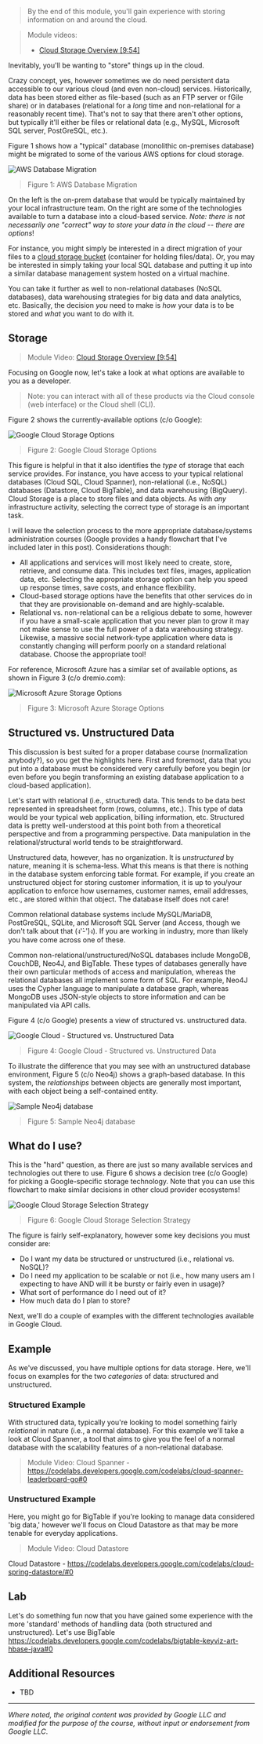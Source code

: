 > By the end of this module, you'll gain experience with storing information on and around the cloud.

> Module videos:
> * [Cloud Storage Overview [9:54]](https://youtu.be/cJh_naOJ-qM)

Inevitably, you'll be wanting to "store" things up in the cloud.

Crazy concept, yes, however sometimes we do need persistent data accessible to our various cloud (and even non-cloud) services.  Historically, data has been stored either as file-based (such as an FTP server or fGile share) or in databases (relational for a *long* time and non-relational for a reasonably recent time).  That's not to say that there aren't other options, but typically it'll either be files or relational data (e.g., MySQL, Microsoft SQL server, PostGreSQL, etc.).

Figure 1 shows how a "typical" database (monolithic on-premises database) might be migrated to some of the various AWS options for cloud storage.

![AWS Database Migration](https://d2908q01vomqb2.cloudfront.net/887309d048beef83ad3eabf2a79a64a389ab1c9f/2019/01/07/reduce-database-cost-1.gif "AWS Database Migration")

> Figure 1: AWS Database Migration

On the left is the on-prem database that would be typically maintained by your local infrastructure team.  On the right are some of the technologies available to turn a database into a cloud-based service.  *Note: there is not necessarily one "correct" way to store your data in the cloud -- there are options*!

For instance, you might simply be interested in a direct migration of your files to a [cloud storage bucket](https://cloud.google.com/storage/docs/key-terms#buckets) (container for holding files/data).  Or, you may be interested in simply taking your local SQL database and putting it up into a similar database management system hosted on a virtual machine.

You can take it further as well to non-relational databases (NoSQL databases), data warehousing strategies for big data and data analytics, etc.  Basically, the decision *you* need to make is *how* your data is to be stored and *what* you want to do with it.


## Storage

> Module Video: [Cloud Storage Overview [9:54]](https://youtu.be/cJh_naOJ-qM)

Focusing on Google now, let's take a look at what options are available to you as a developer.

> Note: you can interact with all of these products via the Cloud console (web interface) or the Cloud shell (CLI).

Figure 2 shows the currently-available options (c/o Google):

![Google Cloud Storage Options](/CloudAppsDev/assets/images/6-cloud-storage.png "Cloud Storage Options")

> Figure 2: Google Cloud Storage Options

This figure is helpful in that it also identifies the *type* of storage that each service provides.  For instance, you have access to your typical relational databases (Cloud SQL, Cloud Spanner), non-relational (i.e., NoSQL) databases (Datastore, Cloud BigTable), and data warehousing (BigQuery).  Cloud Storage is a place to store files and data objects.  As with *any* infrastructure activity, selecting the correct type of storage is an important task.

I will leave the selection process to the more appropriate database/systems administration courses (Google provides a handy flowchart that I've included later in this post).  Considerations though:

* All applications and services will most likely need to create, store, retrieve, and consume data.  This includes text files, images, application data, etc.  Selecting the appropriate storage option can help you speed up response times, save costs, and enhance flexibility.
* Cloud-based storage options have the benefits that other services do in that they are provisionable on-demand and are highly-scalable.
* Relational vs. non-relational can be a religious debate to some, however if you have a small-scale application that you never plan to grow it may not make sense to use the full power of a data warehousing strategy.  Likewise, a massive social network-type application where data is constantly changing will perform poorly on a standard relational database.  Choose the appropriate tool!

For reference, Microsoft Azure has a similar set of available options, as shown in Figure 3 (c/o dremio.com):

![Microsoft Azure Storage Options](https://www.dremio.com/img/explained/azure-storage/image_0.png "Microsoft Azure Storage Options")

> Figure 3: Microsoft Azure Storage Options

## Structured vs. Unstructured Data

This discussion is best suited for a proper database course (normalization anybody?), so you get the highlights here.  First and foremost, data that you put into a database must be considered very carefully before you begin (or even before you begin transforming an existing database application to a cloud-based application).

Let's start with relational (i.e., structured) data.  This tends to be data best represented in spreadsheet form (rows, columns, etc.).  This type of data would be your typical web application, billing information, etc.  Structured data is pretty well-understood at this point both from a theoretical perspective and from a programming perspective.  Data manipulation in the relational/structural world tends to be straightforward.

Unstructured data, however, has no organization.  It is *unstructured* by nature, meaning it is schema-less.  What this means is that there is nothing in the database system enforcing table format.  For example, if you create an unstructured object for storing customer information, it is up to you/your application to enforce how usernames, customer names, email addresses, etc., are stored within that object.  The database itself does not care!

Common relational database systems include MySQL/MariaDB, PostGreSQL, SQLite, and Microsoft SQL Server (and Access, though we don't talk about that (ง'̀-'́)ง).  If you are working in industry, more than likely you have come across one of these.

Common non-relational/unstructured/NoSQL databases include MongoDB, CouchDB, Neo4J, and BigTable.  These types of databases generally have their own particular methods of access and manipulation, whereas the relational databases all implement some form of SQL.  For example, Neo4J uses the Cypher language to manipulate a database graph, whereas MongoDB uses JSON-style objects to store information and can be manipulated via API calls.

Figure 4 (c/o Google) presents a view of structured vs. unstructured data.  

![Google Cloud - Structured vs. Unstructured Data](/CloudAppsDev/assets/images/6-cloud-data-type.png "Google Cloud - Structured vs. Unstructured Data")

> Figure 4: Google Cloud - Structured vs. Unstructured Data

To illustrate the difference that you may see with an unstructured database environment, Figure 5 (c/o Neo4j) shows a graph-based database.  In this system, the *relationships* between objects are generally most important, with each object being a self-contained entity.

![Sample Neo4j database](https://dist.neo4j.com/wp-content/uploads/20180103014233/data-profiling-neo4j-apoc-library.png "Sample Neo4j database")

> Figure 5: Sample Neo4j database

## What do I use?

This is the "hard" question, as there are just so many available services and technologies out there to use.  Figure 6 shows a decision tree (c/o Google) for picking a Google-specific storage technology.  Note that you can use this flowchart to make similar decisions in other cloud provider ecosystems!

![Google Cloud Storage Selection Strategy](/CloudAppsDev/assets/images/6-cloud-selection.png "Google Cloud Selection Strategy")

> Figure 6: Google Cloud Storage Selection Strategy

The figure is fairly self-explanatory, however some key decisions you must consider are:

* Do I want my data be structured or unstructured (i.e., relational vs. NoSQL)?
* Do I need my application to be scalable or not (i.e., how many users am I expecting to have AND will it be bursty or fairly even in usage)?
* What sort of performance do I need out of it?
* How much data do I plan to store?

Next, we'll do a couple of examples with the different technologies available in Google Cloud.

## Example

As we've discussed, you have multiple options for data storage.  Here, we'll focus on examples for the two *categories* of data: structured and unstructured.

### Structured Example

With structured data, typically you're looking to model something fairly *relational* in nature (i.e., a normal database).  For this example we'll take a look at Cloud Spanner, a tool that aims to give you the feel of a normal database with the scalability features of a non-relational database.

> Module Video: Cloud Spanner - https://codelabs.developers.google.com/codelabs/cloud-spanner-leaderboard-go#0

### Unstructured Example

Here, you might go for BigTable if you're looking to manage data considered 'big data,' however we'll focus on Cloud Datastore as that may be more tenable for everyday applications.

> Module Video: Cloud Datastore

Cloud Datastore - https://codelabs.developers.google.com/codelabs/cloud-spring-datastore/#0

## Lab

Let's do something fun now that you have gained some experience with the more 'standard' methods of handling data (both structured and unstructured).  Let's use BigTable
https://codelabs.developers.google.com/codelabs/bigtable-keyviz-art-hbase-java#0


## Additional Resources

* TBD

<hr size="1" />

*Where noted, the original content was provided by Google LLC and modified for the purpose of the course, without input or endorsement from Google LLC*.